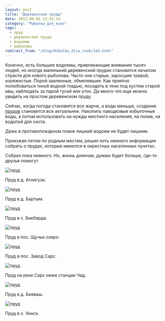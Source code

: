 ```yaml
---
layout: post
title: "Деревенские пруды"
date: 2012-09-01 12:55:14
category: "Рыбалка_для_всех"
tags:
  - пруд
  - деревенские пруды
  - водоемы
  - рыболова
redirect_from: "/blog/Ribalka_dlia_vseh/143.html"
---
```

Конечно, есть большие водоемы, привлекающие внимание тысяч людей, но
иногда маленький деревенский прудик становится началом страсти для
нового рыболова. Часто они старые, заросшие травой, коряжистые. Порой
заиленные, обмелевшие. Как приятно полюбоваться тихой водной гладью,
посидеть в тени под кустом старой ивы, наблюдать за парой гусей или
уток. Да много что еще можно увидеть на простом деревенском пруду.

Сейчас, когда погода становится все жарче, а воды меньше, создание
[прудов][1] становится все актуальнее. Накопить паводковые избыточные
воды, а потом использовать на нужды местного населения, на полив,
на водопой для скота.

Даже в противопожарном плане лишний водоем не будет лишним.

Проезжая летом по родным местам, решил хоть немного информации собрать о
прудах, которые имеются в окрестных населенных пунктах.

Собрал пока немного. Но, жизнь длинная, думаю будет больше, где-то
друзья помогут.

![пруд](http://fishingguru.ru/uploads/images/00/00/01/2012/09/01/d2237f.jpg)

Пруд в д. Атнягузи.

![пруд](http://fishingguru.ru/uploads/images/00/00/01/2012/09/01/3ca2dc.jpg)

Пруд в д. Бартым.

![пруд](http://fishingguru.ru/uploads/images/00/00/01/2012/09/01/0b3910.jpg)

Пруд в с. Бикбарда.

![пруд](http://fishingguru.ru/uploads/images/00/00/01/2012/09/01/3df51505ea.jpg)

Пруд в пос. Щучье озеро.

![пруд](http://fishingguru.ru/uploads/images/00/00/01/2012/09/01/50c5af.jpg)

Пруд в пос. Завод Сарс.

![пруд](http://fishingguru.ru/uploads/images/00/00/01/2012/09/01/ffe1f0.jpg)

Пруд на реке Сарс ниже станции Чад.

![пруд](http://fishingguru.ru/uploads/images/00/00/01/2012/09/01/500241.jpg)

Пруд в д. Бияваш.

![пруд](http://fishingguru.ru/uploads/images/00/00/01/2012/09/01/1162e4.jpg)

Пруд в с. Уинск.

[1]: /blog/Ribalka_dlia_vseh/3.html
